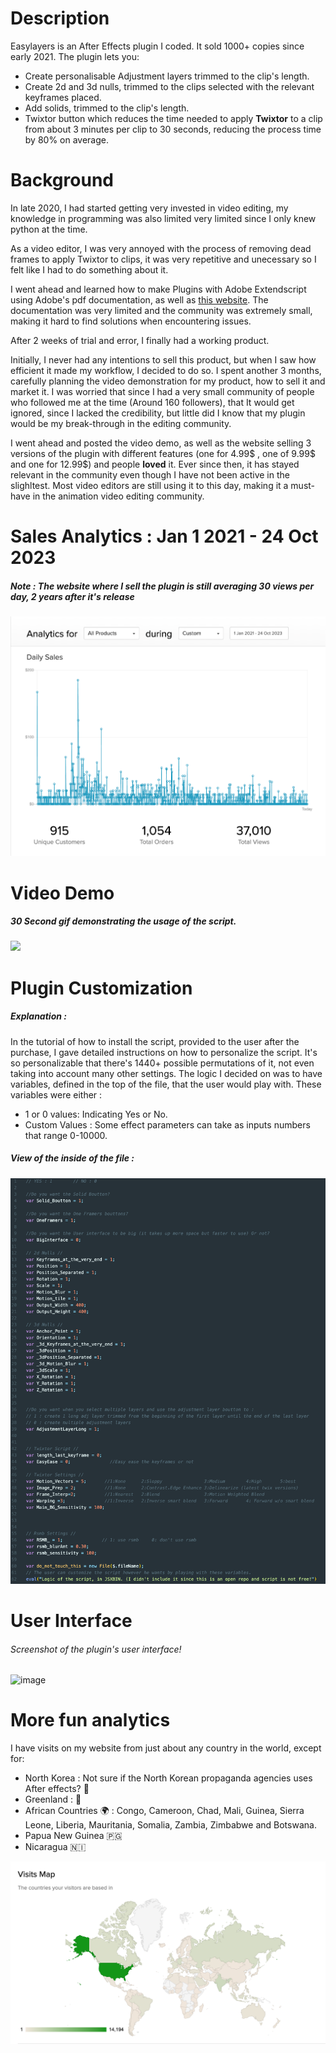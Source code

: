 # Description

Easylayers is an After Effects plugin I coded. It sold 1000+ copies since early 2021. 
The plugin lets you: 
- Create personalisable Adjustment layers trimmed to the clip's length.
- Create 2d and 3d nulls, trimmed to the clips selected with the relevant keyframes placed.
- Add solids, trimmed to the clip's length.
- Twixtor button which reduces the time needed to apply **Twixtor** to a clip from about 3 minutes per clip to  30 seconds, reducing the process time by 80% on average.

# Background 

In late 2020, I had started getting very invested in video editing, my knowledge in programming was also limited very limited since I only knew python at the time. 

As a video editor, I was very annoyed with the process of removing dead frames to apply Twixtor to  clips, it was very repetitive and unecessary so I felt like I had to do something about it.  

I went ahead and learned how to make Plugins with Adobe Extendscript using Adobe's pdf documentation, as well as [this website](https://extendscript.docsforadobe.dev/). The documentation was very limited and the community was extremely small, making it hard to find solutions when encountering issues.

After 2 weeks of trial and error, I finally had a working product. 

Initially, I never had any intentions to sell this product, but when I saw how efficient it made my workflow, I decided to do so. I spent another 3 months, carefully planning the video demonstration for my product, how to sell it and market it. I was worried that since I had a very small community of people who followed me at the time (Around 160 followers), that It would get ignored, since I lacked the credibility, but little did I know that my plugin would be my break-through in the editing community.

I went ahead and posted the video demo, as well as the website selling 3 versions of the plugin with different features (one for 4.99$ , one of 9.99$ and one for 12.99$) and people **loved** it. Ever since then, it has stayed relevant in the community even though I have not been active in the slighltest. Most video editors are still using it to this day, making it a must-have in the animation video editing community.

# Sales Analytics : Jan 1 2021 - 24 Oct 2023
##### Note : The website where I sell the plugin is still averaging 30 views per day, 2 years after it's release

![analytics](Media/Pasted%20image%2020231024154952.png)
# Video Demo 
##### 30 Second gif demonstrating the usage of the script.

![](./Media/gif_demo.gif)


# Plugin Customization
##### Explanation : 

In the tutorial of how to install the script, provided to the user after the purchase, I gave detailed instructions on how to personalize the script. It's so personalizable that there's 1440+ possible permutations of it, not even taking into account many other settings.
The logic I decided on was to have variables, defined in the top of the file, that the user would play with. These variables were either :
- 1 or 0 values: Indicating Yes or No.
- Custom Values : Some effect parameters can take as inputs numbers that range  0-10000.
##### View of the inside of the file :
![Inside](Media/Pasted%20image%2020231024162818.png)

# User Interface
###### Screenshot of the plugin's user interface!
<img width="232" alt="image" src="https://github.com/TawfiqAbubaker/EasyLayers/assets/81333153/eb21fed7-1984-4910-a0e0-79359c94e65f">

# More fun analytics

I have visits on my website from just about any country in the world, except for: 
* North Korea : Not sure if the North Korean propaganda agencies uses After effects? 🤔
* Greenland : 🥶
* African Countries 🌍 : Congo, Cameroon, Chad, Mali, Guinea, Sierra Leone, Liberia, Mauritania, Somalia, Zambia, Zimbabwe and Botswana.
* Papua New Guinea 🇵🇬
* Nicaragua 🇳🇮

![](./Media/Pasted%20image%2020231024160659.png)
